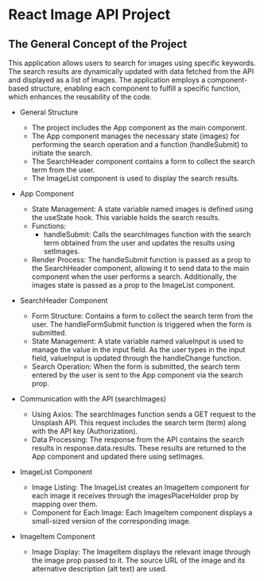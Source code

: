 # React Image API Project

## The General Concept of the Project

This application allows users to search for images using specific keywords. The search results are dynamically updated with data fetched from the API and displayed as a list of images. The application employs a component-based structure, enabling each component to fulfill a specific function, which enhances the reusability of the code.

- General Structure

  - The project includes the App component as the main component.
  - The App component manages the necessary state (images) for performing the search operation and a function (handleSubmit) to initiate the search.
  - The SearchHeader component contains a form to collect the search term from the user.
  - The ImageList component is used to display the search results.

- App Component

  - State Management: A state variable named images is defined using the useState hook. This variable holds the search results.
  - Functions:
    - handleSubmit: Calls the searchImages function with the search term obtained from the user and updates the results using setImages.
  - Render Process: The handleSubmit function is passed as a prop to the SearchHeader component, allowing it to send data to the main component when the user performs a search. Additionally, the images state is passed as a prop to the ImageList component.

- SearchHeader Component

  - Form Structure: Contains a form to collect the search term from the user. The handleFormSubmit function is triggered when the form is submitted.
  - State Management: A state variable named valueInput is used to manage the value in the input field. As the user types in the input field, valueInput is updated through the handleChange function.
  - Search Operation: When the form is submitted, the search term entered by the user is sent to the App component via the search prop.

- Communication with the API (searchImages)

  - Using Axios: The searchImages function sends a GET request to the Unsplash API. This request includes the search term (term) along with the API key (Authorization).
  - Data Processing: The response from the API contains the search results in response.data.results. These results are returned to the App component and updated there using setImages.

- ImageList Component

  - Image Listing: The ImageList creates an ImageItem component for each image it receives through the imagesPlaceHolder prop by mapping over them.
  - Component for Each Image: Each ImageItem component displays a small-sized version of the corresponding image.

- ImageItem Component

  - Image Display: The ImageItem displays the relevant image through the image prop passed to it. The source URL of the image and its alternative description (alt text) are used.
